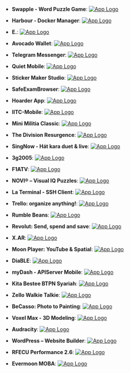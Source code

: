 - **Swapple - Word Puzzle Game**: [![App Logo](https://is1-ssl.mzstatic.com/image/thumb/Purple211/v4/e4/3c/0f/e43c0feb-7a5e-ede7-baad-98d13ab994c1/AppIcon-0-0-1x_U007emarketing-0-7-0-85-220.png/200x200bb-80.png)](https://testflight.apple.com/join/XU84IqaM)
- **Harbour - Docker Manager**: [![App Logo](https://is1-ssl.mzstatic.com/image/thumb/Purple221/v4/7a/9d/cb/7a9dcbc6-9b2d-bdb2-77a4-0fccc35bdcf0/AppIcon-0-1x_U007epad-0-85-220-0.png/200x200bb-80.png)](https://testflight.apple.com/join/F2vK7xo4)
- **E.**: [![App Logo](https://is1-ssl.mzstatic.com/image/thumb/Purple211/v4/05/e3/3b/05e33b13-3fe6-ff58-7f38-323405794c2c/AppIcon-0-0-1x_U007emarketing-0-7-0-85-220.png/200x200bb-80.png)](https://testflight.apple.com/join/7KmHv0CZ)

- **Avocado Wallet**: [![App Logo](https://is1-ssl.mzstatic.com/image/thumb/Purple112/v4/6d/21/8b/6d218be1-1e73-41d4-d0e9-9284c1b0a0c6/AppIcon-0-0-1x_U007emarketing-0-10-0-85-220.png/200x200bb-80.png)](https://testflight.apple.com/join/MxPn3PUa)

- **Telegram Messenger**: [![App Logo](https://is1-ssl.mzstatic.com/image/thumb/Purple116/v4/95/4d/fc/954dfc27-0bf5-db28-0c30-313f4b676853/AppIconLLC-0-0-1x_U007emarketing-0-7-0-0-85-220.png/200x200bb-80.png)](https://testflight.apple.com/join/u6iogfd0)
- **Quiet Mobile**: [![App Logo](https://is1-ssl.mzstatic.com/image/thumb/Purple221/v4/be/41/dc/be41dcef-3745-a483-497b-91022698380c/AppIcon-1x_U007emarketing-0-7-0-85-220.png/200x200bb-80.png)](https://testflight.apple.com/join/yaUjeiW7)
- **Sticker Maker Studio**: [![App Logo](https://is1-ssl.mzstatic.com/image/thumb/Purple211/v4/45/bc/ee/45bceeaf-2375-cf1b-8ddb-0f43267029a6/AppIcon-0-1x_U007emarketing-0-7-0-0-85-220-0.png/200x200bb-80.png)](https://testflight.apple.com/join/eucMfZTb)

- **SafeExamBrowser**: [![App Logo](https://is1-ssl.mzstatic.com/image/thumb/Purple221/v4/53/1a/42/531a4254-0324-b838-ffa2-53ae9e6a918a/AppIcon-0-0-1x_U007emarketing-0-7-0-85-220.png/200x200bb-80.png)](https://testflight.apple.com/join/egxLmc4j)

- **Hoarder App**: [![App Logo](https://is1-ssl.mzstatic.com/image/thumb/Purple211/v4/fd/30/95/fd30957a-ddd2-5593-4ad4-0c08a75c01f4/AppIcon-0-0-1x_U007epad-0-85-220.png/200x200bb-80.png)](https://testflight.apple.com/join/QifpNxAT)
- **IITC-Mobile**: [![App Logo](https://is1-ssl.mzstatic.com/image/thumb/Purple221/v4/52/5b/37/525b37ba-0feb-3569-e8c3-3cb0b7dac3ac/AppIcon-0-0-1x_U007emarketing-0-7-0-85-220.png/200x200bb-80.png)](https://testflight.apple.com/join/UOHpFy01)

- **Mini Militia Classic**: [![App Logo](https://is1-ssl.mzstatic.com/image/thumb/Purple211/v4/f5/d4/0a/f5d40a00-fbc1-7578-79da-9172bafadead/AppIcon-0-0-1x_U007emarketing-0-0-0-10-0-0-sRGB-0-0-0-GLES2_U002c0-512MB-85-220-0-0.png/200x200bb-80.png)](https://testflight.apple.com/join/mTdIgovd)
- **The Division Resurgence**: [![App Logo](https://is1-ssl.mzstatic.com/image/thumb/Purple126/v4/2c/f3/a6/2cf3a641-8d35-4781-e846-be0273050bb1/AppIcon-0-0-1x_U007emarketing-0-0-0-7-0-0-sRGB-0-0-0-GLES2_U002c0-512MB-85-220-0-0.png/200x200bb-80.png)](https://testflight.apple.com/join/cZFrLJPZ)

- **SingNow - Hát kara duet & live**: [![App Logo](https://is1-ssl.mzstatic.com/image/thumb/Purple221/v4/c8/82/61/c88261bb-8998-edd1-d401-3d9961946627/AppIcon-0-0-1x_U007emarketing-0-0-0-4-0-0-sRGB-0-0-0-GLES2_U002c0-512MB-85-220-0-0.png/200x200bb-80.png)](https://testflight.apple.com/join/0bQ7WqlC)
- **3g2005**: [![App Logo](https://is1-ssl.mzstatic.com/image/thumb/Purple126/v4/e0/94/4f/e0944f63-bf30-f13c-2aa8-f7f2ed1d1080/AppIcon-0-0-1x_U007emarketing-0-0-0-10-0-0-sRGB-0-0-0-GLES2_U002c0-512MB-85-220-0-0.png/200x200bb-80.png)](https://testflight.apple.com/join/weDKc93b)
- **F1ATV**: [![App Logo](https://is1-ssl.mzstatic.com/image/thumb/Purple122/v4/eb/da/f3/ebdaf30e-69e4-620a-5403-a3dae99d5e3a/App_Icon-marketing.lsr/200x200bb-80.png)](https://testflight.apple.com/join/NRswe1IZ)

- **NOVI® – Visual IQ Puzzles**: [![App Logo](https://is1-ssl.mzstatic.com/image/thumb/Purple126/v4/95/26/70/95267066-399c-b56b-1ee9-4e478667984f/AppIcon-0-0-1x_U007emarketing-0-0-0-7-0-0-sRGB-0-0-0-GLES2_U002c0-512MB-85-220-0-0.png/200x200bb-80.png)](https://testflight.apple.com/join/Yn9iqGcZ)

- **La Terminal - SSH Client**: [![App Logo](https://is1-ssl.mzstatic.com/image/thumb/Purple221/v4/9e/c6/1f/9ec61f5f-1890-f8b7-4f89-e4f076aee2f0/AppIcon-0-1x_U007emarketing-0-7-0-85-220-0.png/200x200bb-80.png)](https://testflight.apple.com/join/cpPS8YnX)
- **Trello: organize anything!**: [![App Logo](https://is1-ssl.mzstatic.com/image/thumb/Purple221/v4/d9/72/bb/d972bb7b-3eae-779f-1e5d-93cf3fe638f2/AppIcon-0-0-1x_U007epad-0-85-220.png/200x200bb-80.png)](https://testflight.apple.com/join/cRWMcQsr)
- **Rumble Beans**: [![App Logo](https://is1-ssl.mzstatic.com/image/thumb/Purple221/v4/e4/c4/15/e4c415b5-ddc7-7758-a917-803a820bca57/AppIcon-0-0-1x_U007emarketing-0-7-0-85-220.png/200x200bb-80.png)](https://testflight.apple.com/join/L8E6pwG8)
- **Revolut: Send, spend and save**: [![App Logo](https://is1-ssl.mzstatic.com/image/thumb/Purple221/v4/66/fd/90/66fd90d9-06c7-473c-056a-48222b77a855/AppIcon-Production-0-0-1x_U007epad-0-85-220.png/200x200bb-80.png)](https://testflight.apple.com/join/oqrinjQB)

- **X.AR**: [![App Logo](https://is1-ssl.mzstatic.com/image/thumb/Purple221/v4/13/89/5f/13895f83-c24e-39e1-71c2-0cc1b2cc2351/AppIcon-0-0-1x_U007emarketing-0-0-0-7-0-0-sRGB-0-0-0-GLES2_U002c0-512MB-85-220-0-0.png/200x200bb-80.png)](https://testflight.apple.com/join/smDJLIHx)

- **Moon Player: YouTube & Spatial**: [![App Logo](https://is1-ssl.mzstatic.com/image/thumb/Purple221/v4/ee/1f/9e/ee1f9ef0-913e-0d21-a74e-b87adb56b06d/AppIcon.lsr/200x200bb-80.png)](https://testflight.apple.com/join/jvjbvKYm)

- **DiaBLE**: [![App Logo](https://is1-ssl.mzstatic.com/image/thumb/Purple211/v4/8d/df/61/8ddf617d-a57e-6d68-f058-ad835ed371ad/AppIcon-0-0-1x_U007epad-0-85-220.png/200x200bb-80.png)](https://testflight.apple.com/join/H48doU3l)

- **myDash - APIServer Mobile**: [![App Logo](https://is1-ssl.mzstatic.com/image/thumb/Purple211/v4/55/45/48/5545481a-7d90-0551-cdd4-5b811a6afbc5/AppIcon-0-0-1x_U007emarketing-0-7-0-85-220.png/200x200bb-80.png)](https://testflight.apple.com/join/WzvGL253)

- **Kita Bestee BTPN Syariah**: [![App Logo](https://is1-ssl.mzstatic.com/image/thumb/Purple211/v4/1e/75/80/1e758055-6bfb-98bf-049a-0816755e0c94/AppIconProd-0-0-1x_U007ephone-0-85-220.png/200x200bb-80.png)](https://testflight.apple.com/join/4xJ2E0MB)
- **Zello Walkie Talkie**: [![App Logo](https://is1-ssl.mzstatic.com/image/thumb/Purple211/v4/9e/02/69/9e0269c9-54bc-eeaa-d8fc-1df206d53d62/AppIcon-0-0-1x_U007emarketing-0-7-0-85-220.png/200x200bb-80.png)](https://testflight.apple.com/join/2Tux4moG)
- **BeCasso: Photo to Painting**: [![App Logo](https://is1-ssl.mzstatic.com/image/thumb/Purple211/v4/34/c5/56/34c556c8-40e3-a043-24f3-9e3ba22e222a/AppIcon_1-0-0-1x_U007epad-0-0-0-sRGB-85-220.png/200x200bb-80.png)](https://testflight.apple.com/join/MT0qZeto)

- **Voxel Max - 3D Modeling**: [![App Logo](https://is1-ssl.mzstatic.com/image/thumb/Purple112/v4/a1/79/07/a17907dc-d204-d6d5-0978-b64069adf484/AppIcon-0-1x_U007epad-0-0-0-10-0-0-P3-85-220-0.png/200x200bb-80.png)](https://testflight.apple.com/join/TdNA6XSC)

- **Audracity**: [![App Logo](https://is1-ssl.mzstatic.com/image/thumb/Purple221/v4/08/4e/5d/084e5d90-f05f-2999-2e5c-0c8f1662cb8b/AppIcon-iOS-0-0-1x_U007epad-0-0-85-220.png/200x200bb-80.png)](https://testflight.apple.com/join/mE9Ca5ms)
- **WordPress – Website Builder**: [![App Logo](https://is1-ssl.mzstatic.com/image/thumb/Purple221/v4/c4/46/1a/c4461a4d-0f23-620f-c377-0b0f096f83ba/AppIcon-0-0-1x_U007emarketing-0-0-0-7-0-0-sRGB-85-220.png/200x200bb-80.png)](https://testflight.apple.com/join/AkJQt8Pw)

- **RFECU Performance 2.6**: [![App Logo](https://is1-ssl.mzstatic.com/image/thumb/Purple126/v4/96/8e/79/968e791d-9c18-1031-b98d-304437b64d65/AppIcon-0-0-1x_U007emarketing-0-0-0-7-0-0-sRGB-0-0-0-GLES2_U002c0-512MB-85-220-0-0.png/200x200bb-80.png)](https://testflight.apple.com/join/OsApZdFs)

- **Evermoon MOBA**: [![App Logo](https://is1-ssl.mzstatic.com/image/thumb/Purple221/v4/ae/b2/c2/aeb2c24c-867b-6b36-0b07-2245d2a980ac/AppIcon-1x_U007emarketing-0-7-0-85-220.png/200x200bb-80.png)](https://testflight.apple.com/join/wPiWib3x)
